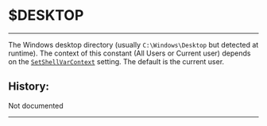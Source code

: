 # $DESKTOP

---

The Windows desktop directory (usually `C:\Windows\Desktop` but detected at runtime). The context of this constant (All Users or Current user) depends on the [`SetShellVarContext`][1] setting. The default is the current user.

## History:

Not documented

---

[1]: ../Reference/SetShellVarContext.md